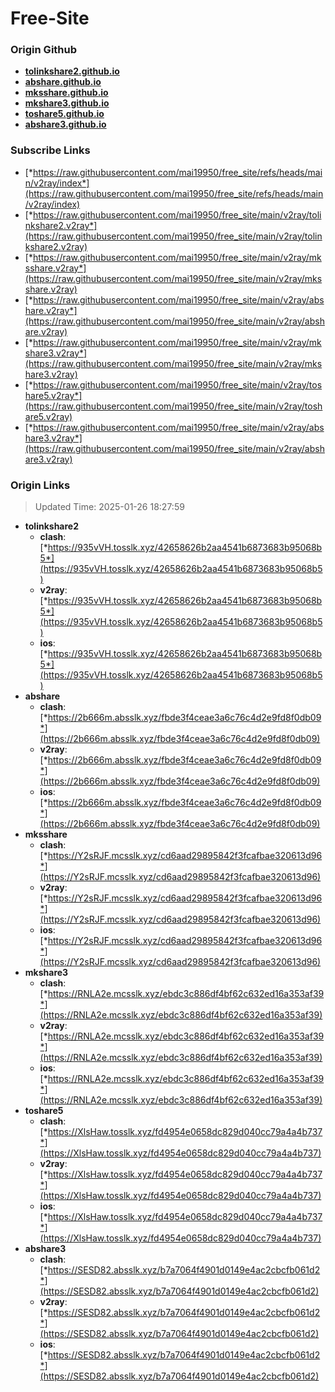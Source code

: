 # Free-Site

### Origin Github

- [**tolinkshare2.github.io**](https://github.com/tolinkshare2/tolinkshare2.github.io)
- [**abshare.github.io**](https://github.com/abshare/abshare.github.io)
- [**mksshare.github.io**](https://github.com/mksshare/mksshare.github.io)
- [**mkshare3.github.io**](https://github.com/mkshare3/mkshare3.github.io)
- [**toshare5.github.io**](https://github.com/toshare5/toshare5.github.io)
- [**abshare3.github.io**](https://github.com/abshare3/abshare3.github.io)

### Subscribe Links

- [*https://raw.githubusercontent.com/mai19950/free_site/refs/heads/main/v2ray/index*](https://raw.githubusercontent.com/mai19950/free_site/refs/heads/main/v2ray/index)
- [*https://raw.githubusercontent.com/mai19950/free_site/main/v2ray/tolinkshare2.v2ray*](https://raw.githubusercontent.com/mai19950/free_site/main/v2ray/tolinkshare2.v2ray)
- [*https://raw.githubusercontent.com/mai19950/free_site/main/v2ray/mksshare.v2ray*](https://raw.githubusercontent.com/mai19950/free_site/main/v2ray/mksshare.v2ray)
- [*https://raw.githubusercontent.com/mai19950/free_site/main/v2ray/abshare.v2ray*](https://raw.githubusercontent.com/mai19950/free_site/main/v2ray/abshare.v2ray)
- [*https://raw.githubusercontent.com/mai19950/free_site/main/v2ray/mkshare3.v2ray*](https://raw.githubusercontent.com/mai19950/free_site/main/v2ray/mkshare3.v2ray)
- [*https://raw.githubusercontent.com/mai19950/free_site/main/v2ray/toshare5.v2ray*](https://raw.githubusercontent.com/mai19950/free_site/main/v2ray/toshare5.v2ray)
- [*https://raw.githubusercontent.com/mai19950/free_site/main/v2ray/abshare3.v2ray*](https://raw.githubusercontent.com/mai19950/free_site/main/v2ray/abshare3.v2ray)

### Origin Links

> Updated Time: 2025-01-26 18:27:59

- **tolinkshare2**
  - **clash**: [*https://935vVH.tosslk.xyz/42658626b2aa4541b6873683b95068b5*](https://935vVH.tosslk.xyz/42658626b2aa4541b6873683b95068b5)
  - **v2ray**: [*https://935vVH.tosslk.xyz/42658626b2aa4541b6873683b95068b5*](https://935vVH.tosslk.xyz/42658626b2aa4541b6873683b95068b5)
  - **ios**: [*https://935vVH.tosslk.xyz/42658626b2aa4541b6873683b95068b5*](https://935vVH.tosslk.xyz/42658626b2aa4541b6873683b95068b5)
- **abshare**
  - **clash**: [*https://2b666m.absslk.xyz/fbde3f4ceae3a6c76c4d2e9fd8f0db09*](https://2b666m.absslk.xyz/fbde3f4ceae3a6c76c4d2e9fd8f0db09)
  - **v2ray**: [*https://2b666m.absslk.xyz/fbde3f4ceae3a6c76c4d2e9fd8f0db09*](https://2b666m.absslk.xyz/fbde3f4ceae3a6c76c4d2e9fd8f0db09)
  - **ios**: [*https://2b666m.absslk.xyz/fbde3f4ceae3a6c76c4d2e9fd8f0db09*](https://2b666m.absslk.xyz/fbde3f4ceae3a6c76c4d2e9fd8f0db09)
- **mksshare**
  - **clash**: [*https://Y2sRJF.mcsslk.xyz/cd6aad29895842f3fcafbae320613d96*](https://Y2sRJF.mcsslk.xyz/cd6aad29895842f3fcafbae320613d96)
  - **v2ray**: [*https://Y2sRJF.mcsslk.xyz/cd6aad29895842f3fcafbae320613d96*](https://Y2sRJF.mcsslk.xyz/cd6aad29895842f3fcafbae320613d96)
  - **ios**: [*https://Y2sRJF.mcsslk.xyz/cd6aad29895842f3fcafbae320613d96*](https://Y2sRJF.mcsslk.xyz/cd6aad29895842f3fcafbae320613d96)
- **mkshare3**
  - **clash**: [*https://RNLA2e.mcsslk.xyz/ebdc3c886df4bf62c632ed16a353af39*](https://RNLA2e.mcsslk.xyz/ebdc3c886df4bf62c632ed16a353af39)
  - **v2ray**: [*https://RNLA2e.mcsslk.xyz/ebdc3c886df4bf62c632ed16a353af39*](https://RNLA2e.mcsslk.xyz/ebdc3c886df4bf62c632ed16a353af39)
  - **ios**: [*https://RNLA2e.mcsslk.xyz/ebdc3c886df4bf62c632ed16a353af39*](https://RNLA2e.mcsslk.xyz/ebdc3c886df4bf62c632ed16a353af39)
- **toshare5**
  - **clash**: [*https://XlsHaw.tosslk.xyz/fd4954e0658dc829d040cc79a4a4b737*](https://XlsHaw.tosslk.xyz/fd4954e0658dc829d040cc79a4a4b737)
  - **v2ray**: [*https://XlsHaw.tosslk.xyz/fd4954e0658dc829d040cc79a4a4b737*](https://XlsHaw.tosslk.xyz/fd4954e0658dc829d040cc79a4a4b737)
  - **ios**: [*https://XlsHaw.tosslk.xyz/fd4954e0658dc829d040cc79a4a4b737*](https://XlsHaw.tosslk.xyz/fd4954e0658dc829d040cc79a4a4b737)
- **abshare3**
  - **clash**: [*https://SESD82.absslk.xyz/b7a7064f4901d0149e4ac2cbcfb061d2*](https://SESD82.absslk.xyz/b7a7064f4901d0149e4ac2cbcfb061d2)
  - **v2ray**: [*https://SESD82.absslk.xyz/b7a7064f4901d0149e4ac2cbcfb061d2*](https://SESD82.absslk.xyz/b7a7064f4901d0149e4ac2cbcfb061d2)
  - **ios**: [*https://SESD82.absslk.xyz/b7a7064f4901d0149e4ac2cbcfb061d2*](https://SESD82.absslk.xyz/b7a7064f4901d0149e4ac2cbcfb061d2)
